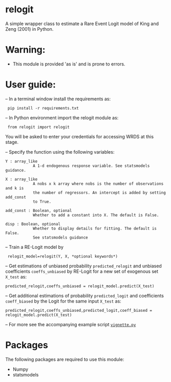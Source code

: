 # relogit
 A simple wrapper class to estimate a Rare Event Logit model of King and Zeng (2001) in Python.

# Warning:
* This module is provided 'as is' and is prone to errors. 

# User guide:

– In a terminal window install the requirements as:

` pip install -r requirements.txt`

– In Python environment import the relogit module as:

` from relogit import relogit`

  You will be asked to enter your credentials for accessing WRDS at this stage.

– Specify the function using the following variables:

```
Y : array_like
            A 1-d endogenous response variable. See statsmodels guidance.
            
X : array_like
            A nobs x k array where nobs is the number of observations and k is 
            the number of regressors. An intercept is added by setting add_const
            to True.
            
add_const : Boolean, optional
            Whether to add a constant into X. The default is False.
            
disp : Boolean, optional
            Whether to display details for fitting. The default is False.
            See statsmodels guidance  
```

– Train a RE-Logit model by 

` relogit_model=relogit(Y, X, *optional keywords*)`

– Get estimations of unbiased probability `predicted_relogit` and unbiased coefficients `coeffs_unbiased` by RE-Logit for a new set of exogenous set `X_test` as:

`predicted_relogit,coeffs_unbiased = relogit_model.predict(X_test)`

– Get additional estimations of probability `predicted_logit` and coefficients `coeff_biased` by the Logit for the same input `X_test` as:

`predicted_relogit,coeffs_unbiased,predicted_logit,coeff_biased = relogit_model.predict(X_test)`

– For more see the accompanying example script [`vignette.py`](vignette.py)

# Packages 
The following packages are required to use this module:
- Numpy
- statsmodels
